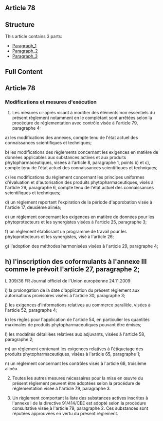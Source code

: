 ## Article 78

## Structure

This article contains 3 parts:

- [Paragraph_1](./Paragraph_1.md)
- [Paragraph_2](./Paragraph_2.md)
- [Paragraph_3](./Paragraph_3.md)

## Full Content

## Article 78

### Modifications et mesures d'exécution

1. Les mesures ci-après visant à modifier des éléments non essentiels du présent règlement notamment en le complétant sont arrêtées selon la procédure de réglementation avec contrôle visée à l'article 79, paragraphe 4:

a) les modifications des annexes, compte tenu de l'état actuel des connaissances scientifiques et techniques;

b) les modifications des règlements concernant les exigences en matière de données applicables aux substances actives et aux produits phytopharmaceutiques, visées à l'article 8, paragraphe 1, points b) et c), compte tenu de l'état actuel des connaissances scientifiques et techniques;

c) les modifications du règlement concernant les principes uniformes d'évaluation et d'autorisation des produits phytopharmaceutiques, visés à l'article 29, paragraphe 6, compte tenu de l'état actuel des connaissances scientifiques et techniques;

d) un règlement reportant l'expiration de la période d'approbation visée à l'article 17, deuxième alinéa;

e) un règlement concernant les exigences en matière de données pour les phytoprotecteurs et les synergistes visées à l'article 25, paragraphe 3;

f) un règlement établissant un programme de travail pour les phytoprotecteurs et les synergistes, visé à l'article 26;

g) l'adoption des méthodes harmonisées visées à l'article 29, paragraphe 4;

h) l'inscription des coformulants à l'annexe III comme le prévoit l'article 27, paragraphe 2;
---


L 309/36            FR                         Journal officiel de l'Union européenne                                24.11.2009

i) la prolongation de la date d'application du présent règlement aux autorisations provisoires visées à l'article 30, paragraphe 3;

j) les exigences d'informations relatives au commerce parallèle, visées à l'article 52, paragraphe 4;

k) les règles pour l'application de l'article 54, en particulier les quantités maximales de produits phytopharmaceutiques pouvant être émises;

l) les modalités détaillées relatives aux adjuvants, visées à l'article 58, paragraphe 2;

m) un règlement contenant les exigences relatives à l'étiquetage des produits phytopharmaceutiques, visées à l'article 65, paragraphe 1;

n) un règlement concernant les contrôles visés à l'article 68, troisième alinéa.

2. Toutes les autres mesures nécessaires pour la mise en œuvre du présent règlement peuvent être adoptées selon la procédure de réglementation visée à l'article 79, paragraphe 3.

3. Un règlement comportant la liste des substances actives inscrites à l'annexe I de la directive 91/414/CEE est adopté selon la procédure consultative visée à l'article 79, paragraphe 2. Ces substances sont réputées approuvées en vertu du présent règlement.